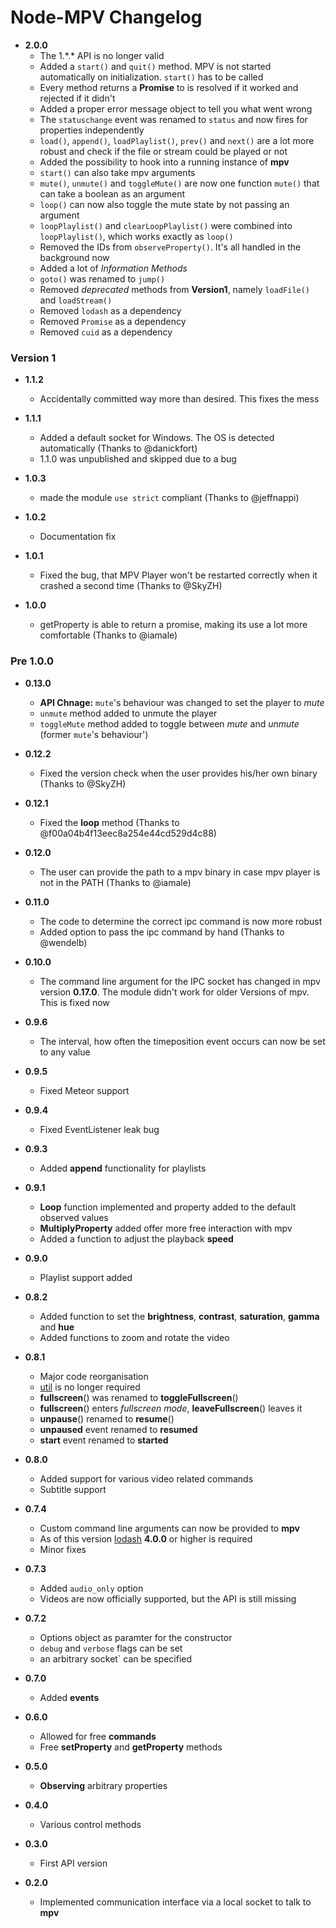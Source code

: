 # Node-MPV Changelog


* **2.0.0**
  * The 1.\*.\* API is no longer valid
  * Added a `start()` and `quit()` method. MPV is not started automatically on initialization. `start()` has to be called
  * Every method returns a **Promise** to is resolved if it worked and rejected if it didn't
  * Added a proper error message object to tell you what went wrong
  * The `statuschange` event was renamed to `status` and now fires for properties independently
  * `load()`, `append()`, `loadPlaylist()`, `prev()` and `next()` are a lot more robust and check if the file or stream could be played or not
  * Added the possibility to hook into a running instance of **mpv**
  * `start()` can also take mpv arguments
  * `mute()`, `unmute()` and `toggleMute()` are now one function `mute()` that can take a boolean as an argument
  * `loop()` can now also toggle the mute state by not passing an argument
  * `loopPlaylist()` and `clearLoopPlaylist()` were combined into `loopPlaylist()`, which works exactly as `loop()`
  * Removed the IDs from `observeProperty()`. It's all handled in the background now
  * Added a lot of *Information Methods*
  * `goto()` was renamed to `jump()`
  * Removed *deprecated* methods from **Version1**, namely `loadFile()` and `loadStream()`
  * Removed `lodash` as a dependency
  * Removed `Promise` as a dependency
  * Removed `cuid` as a dependency


### Version 1

* **1.1.2**
  * Accidentally committed way more than desired. This fixes the mess

* **1.1.1**
  * Added a default socket for Windows. The OS is detected automatically (Thanks to @danickfort)
  * 1.1.0 was unpublished and skipped due to a bug

* **1.0.3**
  * made the module `use strict` compliant (Thanks to @jeffnappi)

* **1.0.2**
  * Documentation fix

* **1.0.1**
  * Fixed the bug, that MPV Player won't be restarted correctly when it crashed a second time (Thanks to @SkyZH)

* **1.0.0**
  * getProperty is able to return a promise, making its use a lot more comfortable (Thanks to @iamale)

### Pre 1.0.0  

* **0.13.0**
  * **API Chnage:** `mute`'s behaviour was changed to set the player to *mute*
  * `unmute` method added to unmute the player
  * `toggleMute` method added to toggle between *mute* and *unmute* (former `mute`'s behaviour')

* **0.12.2**
  * Fixed the version check when the user provides his/her own binary (Thanks to @SkyZH)

* **0.12.1**
  * Fixed the **loop** method (Thanks to @f00a04b4f13eec8a254e44cd529d4c88)

* **0.12.0**
  * The user can provide the path to a mpv binary in case mpv player is not in the PATH (Thanks to @iamale)

* **0.11.0**
  * The code to determine the correct ipc command is now more robust
  * Added option to pass the ipc command by hand (Thanks to @wendelb)

* **0.10.0**
  * The command line argument for the IPC socket has changed in mpv version **0.17.0**. The module didn't work for older Versions of mpv. This is fixed now

* **0.9.6**
  * The interval, how often the timeposition event occurs can now be set to any value

* **0.9.5**
  * Fixed Meteor support

* **0.9.4**
  * Fixed EventListener leak bug

* **0.9.3**
  * Added **append** functionality for playlists

* **0.9.1**
  * **Loop** function implemented and property added to the default observed values
  * **MultiplyProperty** added offer more free interaction with mpv
  * Added a function to adjust the playback **speed**

* **0.9.0**
  * Playlist support added

* **0.8.2**
  * Added function to set the **brightness**, **contrast**, **saturation**, **gamma** and **hue**
  * Added functions to zoom and rotate the video

* **0.8.1**
  * Major code reorganisation
  * [util](https://github.com/defunctzombie/node-util) is no longer required
  * **fullscreen**() was renamed to **toggleFullscreen**()
  * **fullscreen**() enters *fullscreen mode*, **leaveFullscreen**() leaves it
  * **unpause**() renamed to **resume**()
  * **unpaused** event renamed to **resumed**
  * **start** event renamed to **started**

* **0.8.0**
  * Added support for various video related commands
  * Subtitle support

* **0.7.4**
  * Custom command line arguments can now be provided to **mpv**
  * As of this version [lodash](https://lodash.com) **4.0.0** or higher is required
  * Minor fixes

* **0.7.3**
  * Added `audio_only` option
  * Videos are now officially supported, but the API is still missing

* **0.7.2**
  * Options object as paramter for the constructor
  * `debug` and `verbose` flags can be set
  * an arbitrary socket` can be specified

* **0.7.0**

  * Added **events**

* **0.6.0**

  * Allowed for free **commands**
  * Free **setProperty** and **getProperty** methods

* **0.5.0**

  * **Observing** arbitrary properties

* **0.4.0**

  * Various control methods

* **0.3.0**

  * First API version

* **0.2.0**

  * Implemented communication interface via a local socket to talk to **mpv**
